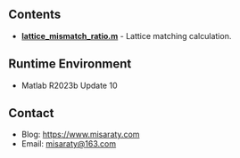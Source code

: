 ## Contents
* **[lattice_mismatch_ratio.m](./lattice_mismatch_ratio.m)** - Lattice matching calculation.

## Runtime Environment
* Matlab R2023b Update 10

## Contact
* Blog: https://www.misaraty.com
* Email: misaraty@163.com
